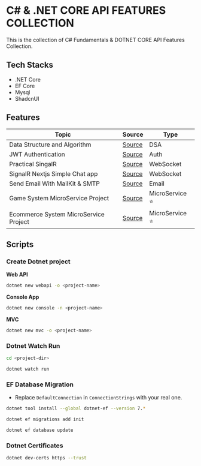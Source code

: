 # C# & .NET CORE API FEATURES COLLECTION

This is the collection of C# Fundamentals & DOTNET CORE API Features Collection. <br>

## Tech Stacks

- .NET Core
- EF Core
- Mysql
- ShadcnUI

## Features

| Topic                                 | Source                                                                                            | Type             |
| ------------------------------------- | ------------------------------------------------------------------------------------------------- | ---------------- |
| Data Structure and Algorithm          | [Source](https://github.com/thutasann/dotnet-core-features/tree/master/data-structure-algo)       | DSA              |
| JWT Authentication                    | [Source](https://github.com/thutasann/dotnet-core-features/tree/master/jwt-auth)                  | Auth             |
| Practical SingalR                     | [Source](https://github.com/thutasann/dotnet-core-features/tree/master/practical-signalR-mvc)     | WebSocket        |
| SignalR Nextjs Simple Chat app        | [Source](https://github.com/thutasann/dotnet-core-features/tree/master/signalR-nextjs-chat)       | WebSocket        |
| Send Email With MailKit & SMTP        | [Source](https://github.com/thutasann/dotnet-core-features/tree/master/email-mailkit-smtp)        | Email            |
| Game System MicroService Project      | [Source](https://github.com/thutasann/dotnet-core-features/tree/master/microservices-project-one) | MicroService ⭐️ |
| Ecommerce System MicroService Project | [Source](https://github.com/thutasann/dotnet-core-features/tree/master/microservices-project-two) | MicroService ⭐️ |

## Scripts

### Create Dotnet project

**Web API**

```bash
dotnet new webapi -o <project-name>
```

**Console App**

```bash
dotnet new console -n <project-name>
```

**MVC**

```bash
dotnet new mvc -o <project-name>
```

### Dotnet Watch Run

```bash
cd <project-dir>
```

```bash
dotnet watch run
```

### EF Database Migration

- Replace `DefaultConnection` in `ConnectionStrings` with your real one.

```bash
dotnet tool install --global dotnet-ef --version 7.*
```

```bash
dotnet ef migrations add init
```

```bash
dotnet ef database update
```

### Dotnet Certificates

```bash
dotnet dev-certs https --trust
```
